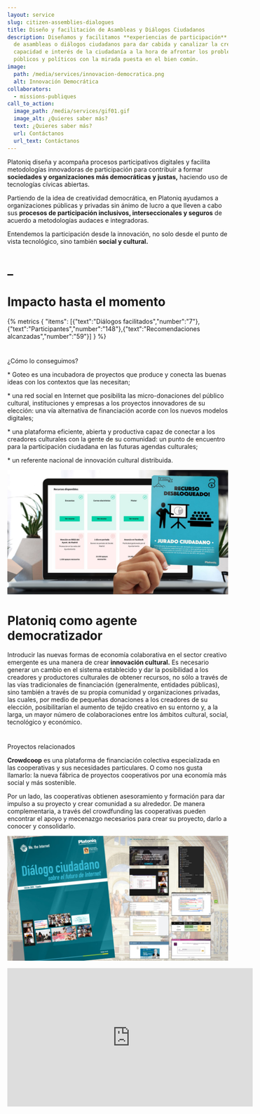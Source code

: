 ```yaml
---
layout: service
slug: citizen-assemblies-dialogues
title: Diseño y facilitación de Asambleas y Diálogos Ciudadanos
description: Diseñamos y facilitamos **experiencias de participación** en forma
  de asambleas o diálogos ciudadanos para dar cabida y canalizar la creatividad,
  capacidad e interés de la ciudadanía a la hora de afrontar los problemas
  públicos y políticos con la mirada puesta en el bien común.
image:
  path: /media/services/innovacion-democratica.png
  alt: Innovación Democrática
collaborators:
  - missions-publiques
call_to_action:
  image_path: /media/services/gif01.gif
  image_alt: ¿Quieres saber más?
  text: ¿Quieres saber más?
  url: Contáctanos
  url_text: Contáctanos
---
```

Platoniq diseña y acompaña procesos participativos digitales y facilita metodologías innovadoras de participación para contribuir a formar **sociedades y organizaciones más democráticas y justas,** haciendo uso de tecnologías cívicas abiertas.

Partiendo de la idea de creatividad democrática, en Platoniq ayudamos a organizaciones públicas y privadas sin ánimo de lucro a que lleven a cabo sus **procesos de participación inclusivos, interseccionales y seguros** de acuerdo a metodologías audaces e integradoras.   

Entendemos la participación desde la innovación, no solo desde el punto de vista tecnológico, sino también **social y cultural.**

# _

# Impacto hasta el momento

{% metrics { "items": [{"text":"Diálogos facilitados","number":"7"},{"text":"Participantes","number":"148"},{"text":"Recomendaciones alcanzadas","number":"59"}] } %}

# 
¿Cómo lo conseguimos?

\* Goteo es una incubadora de proyectos que produce y conecta las buenas ideas con los contextos que las necesitan;

\* una red social en Internet que posibilita las micro-donaciones del público cultural, instituciones y empresas a los proyectos innovadores de su elección: una vía alternativa de financiación acorde con los nuevos modelos digitales;

\* una plataforma eficiente, abierta y productiva capaz de conectar a los creadores culturales con la gente de su comunidad: un punto de encuentro para la participación ciudadana en las futuras agendas culturales;

\* un referente nacional de innovación cultural distribuida.

![Playbooks](/media/photo_2024-07-31_15-48-13.jpg "Playbooks")

# Platoniq como agente democratizador

Introducir las nuevas formas de economía colaborativa en el sector creativo emergente es una manera de crear **innovación cultural.**
 Es necesario generar un cambio en el sistema establecido y dar la 
posibilidad a los creadores y productores culturales de obtener 
recursos, no sólo a través de las vías tradicionales de financiación 
(generalmente, entidades públicas), sino también a través de su propia 
comunidad y organizaciones privadas, las cuales, por medio de pequeñas 
donaciones a los creadores de su elección, posibilitarían el aumento de 
tejido creativo en su entorno y, a la larga, un mayor número de 
colaboraciones entre los ámbitos cultural, social, tecnológico y 
económico.

# 

Proyectos relacionados



**Crowdcoop** es una plataforma de financiación 
colectiva especializada en las cooperativas y sus necesidades 
particulares. O como nos gusta llamarlo: la nueva fábrica de proyectos 
cooperativos por una economía más social y más sostenible.



Por un lado, las cooperativas obtienen asesoramiento y formación para
 dar impulso a su proyecto y crear comunidad a su alrededor. De manera 
complementaria, a través del crowdfunding las cooperativas pueden 
encontrar el apoyo y mecenazgo necesarios para crear su proyecto, darlo a
 conocer y consolidarlo.







![Diálogo ciudadano](/media/photo_2024-07-31_15-48-28.jpg "Diálogo ciudadano")

<iframe width="560" height="315" src="https://www.youtube.com/embed/vDkvhzTdOR8?si=bnPCzYyaOUclvK2-" title="YouTube video player" frameborder="0" allow="accelerometer; autoplay; clipboard-write; encrypted-media; gyroscope; picture-in-picture; web-share" referrerpolicy="strict-origin-when-cross-origin" allowfullscreen></iframe>
